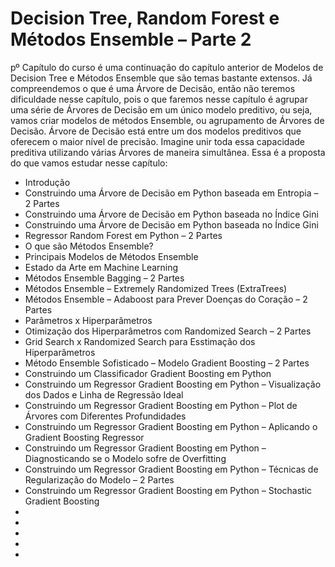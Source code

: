 # Decision Tree, Random Forest e Métodos Ensemble – Parte 2

pº Capítulo do curso é uma continuação do capítulo anterior de Modelos de Decision Tree e Métodos Ensemble que são temas bastante extensos. 
Já compreendemos o que é uma Árvore de Decisão, então não teremos dificuldade nesse capítulo, pois o que faremos nesse capítulo é agrupar uma série de Árvores de Decisão em um único modelo preditivo, ou seja, vamos criar modelos de métodos Ensemble, ou agrupamento de Árvores de Decisão.
Árvore de Decisão está entre um dos modelos preditivos que oferecem o maior nível de precisão. Imagine unir toda essa capacidade preditiva utilizando várias Árvores de maneira simultânea. Essa é a proposta do que vamos estudar nesse capítulo:

<ul>
  <li>Introdução</li>
  <li>Construindo uma Árvore de Decisão em Python baseada em Entropia – 2 Partes</li>
  <li>Construindo uma Árvore de Decisão em Python baseada no Índice Gini</li>
  <li>Construindo uma Árvore de Decisão em Python baseada no Índice Gini</li>
  <li>Regressor Random Forest em Python – 2 Partes</li>
  <li>O que são Métodos Ensemble?</li>
  <li>Principais Modelos de Métodos Ensemble</li>
  <li>Estado da Arte em Machine Learning</li>
  <li>Métodos Ensemble Bagging – 2 Partes</li>
  <li>Métodos Ensemble – Extremely Randomized Trees (ExtraTrees)</li>
  <li>Métodos Ensemble – Adaboost para Prever Doenças do Coração – 2 Partes</li>
  <li>Parâmetros x Hiperparâmetros</li>
  <li>Otimização dos Hiperparâmetros com Randomized Search – 2 Partes</li>
  <li>Grid Search x Randomized Search para Esstimação dos Hiperparâmetros</li>
  <li>Método Ensemble Sofisticado – Modelo Gradient Boosting – 2 Partes</li>
  <li>Construindo um Classificador Gradient Boosting em Python</li>
  <li>Construindo um Regressor Gradient Boosting em Python – Visualização dos Dados e Linha de Regressão Ideal</li>
  <li>Construindo um Regressor Gradient Boosting em Python – Plot de Árvores com Diferentes Profundidades</li>
  <li>Construindo um Regressor Gradient Boosting em Python – Aplicando o Gradient Boosting Regressor</li>
  <li>Construindo um Regressor Gradient Boosting em Python – Diagnosticando se o Modelo sofre de Overfitting</li>
  <li>Construindo um Regressor Gradient Boosting em Python – Técnicas de Regularização do Modelo – 2 Partes</li>
  <li>Construindo um Regressor Gradient Boosting em Python – Stochastic Gradient Boosting</li>
  <li></li>
  <li></li>
  <li></li>
  <li></li>
  <li></li>
</ul>